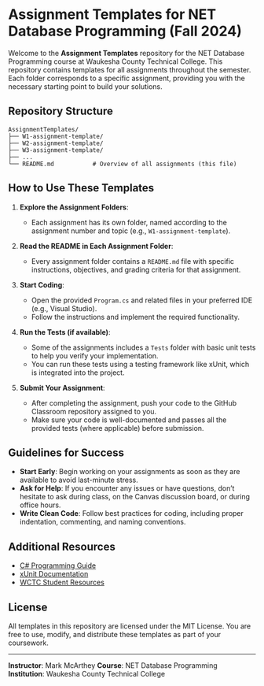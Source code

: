 # Assignment Templates for NET Database Programming (Fall 2024)

Welcome to the **Assignment Templates** repository for the NET Database Programming course at Waukesha County Technical College. This repository contains templates for all assignments throughout the semester. Each folder corresponds to a specific assignment, providing you with the necessary starting point to build your solutions.

## Repository Structure

```plaintext
AssignmentTemplates/
├── W1-assignment-template/
├── W2-assignment-template/
├── W3-assignment-template/
├── ...
└── README.md           # Overview of all assignments (this file)
```
## How to Use These Templates

1. **Explore the Assignment Folders**:
   - Each assignment has its own folder, named according to the assignment number and topic (e.g., `W1-assignment-template`).

2. **Read the README in Each Assignment Folder**:
   - Every assignment folder contains a `README.md` file with specific instructions, objectives, and grading criteria for that assignment.

3. **Start Coding**:
   - Open the provided `Program.cs` and related files in your preferred IDE (e.g., Visual Studio).
   - Follow the instructions and implement the required functionality.

4. **Run the Tests (if available)**:
   - Some of the assignments includes a `Tests` folder with basic unit tests to help you verify your implementation.
   - You can run these tests using a testing framework like xUnit, which is integrated into the project.

5. **Submit Your Assignment**:
   - After completing the assignment, push your code to the GitHub Classroom repository assigned to you.
   - Make sure your code is well-documented and passes all the provided tests (where applicable) before submission.

## Guidelines for Success

- **Start Early**: Begin working on your assignments as soon as they are available to avoid last-minute stress.
- **Ask for Help**: If you encounter any issues or have questions, don’t hesitate to ask during class, on the Canvas discussion board, or during office hours.
- **Write Clean Code**: Follow best practices for coding, including proper indentation, commenting, and naming conventions.

## Additional Resources

- [C# Programming Guide](https://learn.microsoft.com/en-us/dotnet/csharp/programming-guide/)
- [xUnit Documentation](https://xunit.net/)
- [WCTC Student Resources](https://www.wctc.edu/WCTC/Campus-Life)

## License

All templates in this repository are licensed under the MIT License. You are free to use, modify, and distribute these templates as part of your coursework.

---

**Instructor**: Mark McArthey
**Course**: NET Database Programming  
**Institution**: Waukesha County Technical College
